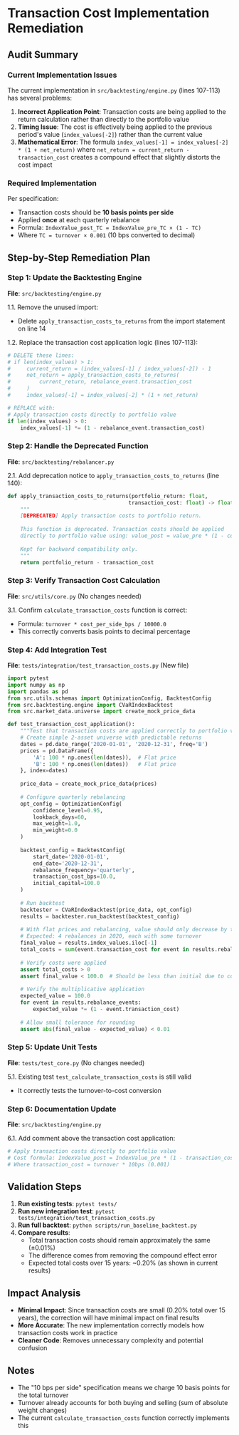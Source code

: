 # Transaction Cost Implementation Remediation

## Audit Summary

### Current Implementation Issues

The current implementation in `src/backtesting/engine.py` (lines 107-113) has several problems:

1. **Incorrect Application Point**: Transaction costs are being applied to the return calculation rather than directly to the portfolio value
2. **Timing Issue**: The cost is effectively being applied to the previous period's value (`index_values[-2]`) rather than the current value
3. **Mathematical Error**: The formula `index_values[-1] = index_values[-2] * (1 + net_return)` where `net_return = current_return - transaction_cost` creates a compound effect that slightly distorts the cost impact

### Required Implementation

Per specification:
- Transaction costs should be **10 basis points per side**
- Applied **once** at each quarterly rebalance
- Formula: `IndexValue_post_TC = IndexValue_pre_TC × (1 - TC)`
- Where `TC = turnover × 0.001` (10 bps converted to decimal)

## Step-by-Step Remediation Plan

### Step 1: Update the Backtesting Engine
**File**: `src/backtesting/engine.py`

1.1. Remove the unused import:
   - Delete `apply_transaction_costs_to_returns` from the import statement on line 14

1.2. Replace the transaction cost application logic (lines 107-113):
   ```python
   # DELETE these lines:
   # if len(index_values) > 1:
   #     current_return = (index_values[-1] / index_values[-2]) - 1
   #     net_return = apply_transaction_costs_to_returns(
   #         current_return, rebalance_event.transaction_cost
   #     )
   #     index_values[-1] = index_values[-2] * (1 + net_return)
   
   # REPLACE with:
   # Apply transaction costs directly to portfolio value
   if len(index_values) > 0:
       index_values[-1] *= (1 - rebalance_event.transaction_cost)
   ```

### Step 2: Handle the Deprecated Function
**File**: `src/backtesting/rebalancer.py`

2.1. Add deprecation notice to `apply_transaction_costs_to_returns` (line 140):
   ```python
   def apply_transaction_costs_to_returns(portfolio_return: float,
                                         transaction_cost: float) -> float:
       """
       [DEPRECATED] Apply transaction costs to portfolio return.
       
       This function is deprecated. Transaction costs should be applied
       directly to portfolio value using: value_post = value_pre * (1 - cost)
       
       Kept for backward compatibility only.
       """
       return portfolio_return - transaction_cost
   ```

### Step 3: Verify Transaction Cost Calculation
**File**: `src/utils/core.py` (No changes needed)

3.1. Confirm `calculate_transaction_costs` function is correct:
   - Formula: `turnover * cost_per_side_bps / 10000.0`
   - This correctly converts basis points to decimal percentage

### Step 4: Add Integration Test
**File**: `tests/integration/test_transaction_costs.py` (New file)

```python
import pytest
import numpy as np
import pandas as pd
from src.utils.schemas import OptimizationConfig, BacktestConfig
from src.backtesting.engine import CVaRIndexBacktest
from src.market_data.universe import create_mock_price_data

def test_transaction_cost_application():
    """Test that transaction costs are applied correctly to portfolio value."""
    # Create simple 2-asset universe with predictable returns
    dates = pd.date_range('2020-01-01', '2020-12-31', freq='B')
    prices = pd.DataFrame({
        'A': 100 * np.ones(len(dates)),  # Flat price
        'B': 100 * np.ones(len(dates))   # Flat price
    }, index=dates)
    
    price_data = create_mock_price_data(prices)
    
    # Configure quarterly rebalancing
    opt_config = OptimizationConfig(
        confidence_level=0.95,
        lookback_days=60,
        max_weight=1.0,
        min_weight=0.0
    )
    
    backtest_config = BacktestConfig(
        start_date='2020-01-01',
        end_date='2020-12-31',
        rebalance_frequency='quarterly',
        transaction_cost_bps=10.0,
        initial_capital=100.0
    )
    
    # Run backtest
    backtester = CVaRIndexBacktest(price_data, opt_config)
    results = backtester.run_backtest(backtest_config)
    
    # With flat prices and rebalancing, value should only decrease by transaction costs
    # Expected: 4 rebalances in 2020, each with some turnover
    final_value = results.index_values.iloc[-1]
    total_costs = sum(event.transaction_cost for event in results.rebalance_events)
    
    # Verify costs were applied
    assert total_costs > 0
    assert final_value < 100.0  # Should be less than initial due to costs
    
    # Verify the multiplicative application
    expected_value = 100.0
    for event in results.rebalance_events:
        expected_value *= (1 - event.transaction_cost)
    
    # Allow small tolerance for rounding
    assert abs(final_value - expected_value) < 0.01
```

### Step 5: Update Unit Tests
**File**: `tests/test_core.py` (No changes needed)

5.1. Existing test `test_calculate_transaction_costs` is still valid
   - It correctly tests the turnover-to-cost conversion

### Step 6: Documentation Update
**File**: `src/backtesting/engine.py`

6.1. Add comment above the transaction cost application:
   ```python
   # Apply transaction costs directly to portfolio value
   # Cost formula: IndexValue_post = IndexValue_pre * (1 - transaction_cost)
   # Where transaction_cost = turnover * 10bps (0.001)
   ```

## Validation Steps

1. **Run existing tests**: `pytest tests/`
2. **Run new integration test**: `pytest tests/integration/test_transaction_costs.py`
3. **Run full backtest**: `python scripts/run_baseline_backtest.py`
4. **Compare results**:
   - Total transaction costs should remain approximately the same (±0.01%)
   - The difference comes from removing the compound effect error
   - Expected total costs over 15 years: ~0.20% (as shown in current results)

## Impact Analysis

- **Minimal Impact**: Since transaction costs are small (0.20% total over 15 years), the correction will have minimal impact on final results
- **More Accurate**: The new implementation correctly models how transaction costs work in practice
- **Cleaner Code**: Removes unnecessary complexity and potential confusion

## Notes

- The "10 bps per side" specification means we charge 10 basis points for the total turnover
- Turnover already accounts for both buying and selling (sum of absolute weight changes)
- The current `calculate_transaction_costs` function correctly implements this 